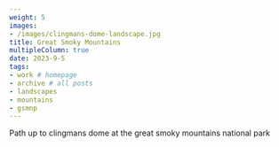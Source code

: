 ```yaml
---
weight: 5
images:
- /images/clingmans-dome-landscape.jpg
title: Great Smoky Mountains
multipleColumn: true
date: 2023-9-5
tags:
- work # homepage
- archive # all posts
- landscapes
- mountains
- gsmnp
---
```


Path up to clingmans dome at the great smoky mountains national park
